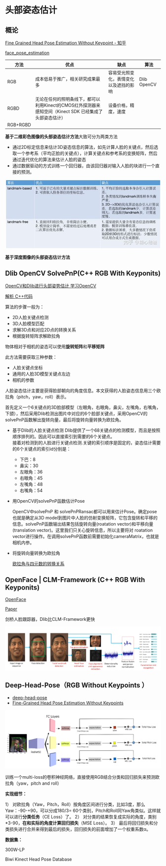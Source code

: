 # 头部姿态估计

## 概论

[Fine Grained Head Pose Estimation Without Keypoint - 知乎](https://zhuanlan.zhihu.com/p/73904823?utm_source=wechat_session)

[face_pose_estimation](https://gist.github.com/JuneoXIE/346f5cbdecb435dff13f180f966d9837)

| 方法     | 优点                                                         | 缺点                                   | 算法        |
| -------- | ------------------------------------------------------------ | -------------------------------------- | ----------- |
| RGB      | 成本低易于推广，相关研究成果最多                             | 容易受光照变化，表情变化以及遮挡的影响 | Dlib OpenCV |
| RGBD     | 无论在任何的照明条线下，都可以利用Kinect的CMOS红外探测器来感知空间（Kinect SDK 已经集成了头部姿态估计） | 设备价格，精度，速度                   |             |
| RGB+RGBD |                                                              |                                        |             |

**基于二维彩色图像的头部姿态估计方法**大致可分为两类方法

* 通过2D标定信息来估计3D姿态信息的算法，如先计算人脸的关键点，然后选取一个参考系（平均正脸的关键点），计算关键点和参考系的变换矩阵，然后通过迭代优化的算法来估计人脸的姿态
* 通过数据驱动的方式训练一个回归器，由该回归器对输入人脸的块进行一个直接的预测。

![img](image/v2-cf18edd99fc07b12c42fbfef874d14ea_720w.jpg)

**基于深度图像的头部姿态估计方法**



## Dlib OpenCV SolvePnP(C++ RGB With Keyponits)

[OpenCV和Dlib进行头部姿势估计 学习OpenCV](https://www.learnopencv.com/head-pose-estimation-using-opencv-and-dlib/)

[解析 C++代码](https://blog.csdn.net/u013512448/article/details/77804161)  

算法的步骤一般为：

- 2D人脸关键点检测
- 3D人脸模型匹配
- 求解3D点和对应2D点的转换关系
- 根据旋转矩阵求解欧拉角

物体相对于相机的姿态可以使用**旋转矩阵**和**平移矩阵**

此方法需要获取三种参数：

* 人脸关键点坐标
* 通用的人脸3D模型关键点左边
* 相机的参数

人脸姿态估计主要是获得脸部朝向的角度信息。本文获得的人脸姿态信息用三个欧拉角（pitch，yaw，roll）表示。

首先定义一个6关键点的3D脸部模型（左眼角，右眼角，鼻尖，左嘴角，右嘴角，下颌），然后采用Dlib检测出图片中对应的6个脸部关键点，采用OpenCV的solvePnP函数解出旋转向量，最后将旋转向量转换为欧拉角。

- 基于Dlib的人脸关键点检测
Dlib提供了一个68关键点的检测模型，而且是按照顺序排列的。因此可以直接索引到需要的6个关键点。  
接着对检测到的人脸进行关键点检测.关键的索引顺序是固定的，姿态估计需要的6个关键点的索引id分别是： 
  
    - 下巴：8 
    - 鼻尖：30 
    - 左眼角：36 
    - 右眼角：45 
    - 左嘴角：48 
    - 右嘴角：54  
  
- 用OpenCV的solvePnP函数估计Pose

  OpenCV中solvePnP 和 solvePnPRansac都可以用来估计Pose。确定pose也就是确定从3D model到图片中人脸的仿射变换矩阵，它包含旋转和平移的信息。solvePnP函数输出结果包括旋转向量(roatation vector)和平移向量(translation vector)。这里我们只关心旋转信息，所以主要将对 roatation vector进行操作。在调用solvePnP函数前需要初始化cameraMatrix，也就是相机内参。

- 将旋转向量转换为欧拉角

  [欧拉角与四元数的转换关系](http://www.cnblogs.com/wqj1212/archive/2010/11/21/1883033.html)  



## OpenFace | CLM-Framework (C++ RGB With Keyponits)

[OpenFace](https://github.com/TadasBaltrusaitis/OpenFace)

[Paper](https://www.cl.cam.ac.uk/research/rainbow/projects/openface/wacv2016.pdf)

剑桥人脸跟踪器，Dlib比CLM-Framework更快

![image-20200705210830750](image/image-20200705210830750.png)



## Deep-Head-Pose（RGB Without Keypoints ）

* [deep-head-pose](https://github.com/natanielruiz/deep-head-pose)
* [Fine-Grained Head Pose Estimation Without Keypoints](https://arxiv.org/abs/1710.00925v2)

![image-20200703143445356](image/image-20200703143445356.png)

训练一个multi-loss的卷积神经网络，直接使用RGB结合分类和回归损失来预测欧拉角（yaw，pitch and roll）

**实现细节：**

1） 对欧拉角（Yaw，Pitch，Roll）按角度区间进行分类，比如3度，那么Yaw：-90-+90，可以分成180/3= 60个类别，Pitch和Roll同Yaw角类似。这样就可以进行**分类任务**（CE Loss）了。
2） 对分类的结果恢复成实际的角度，类别\*3-90，**在和实际的角度计算回归损失**（MSE Loss）。
3） 最后将回归损失和分类损失进行合并来得到最后的损失，回归损失的前面增加了一个权重系数α。

**数据集：**

300W-LP

Biwi Kinect Head Pose Database